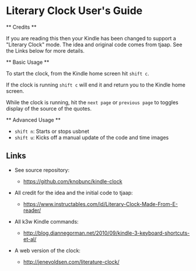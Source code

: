 # Literary Clock User's Guide

** Credits **

If you are reading this then your Kindle has been changed to support a
"Literary Clock" mode.  The idea and original code comes from tjaap.
See the Links below for more details.

** Basic Usage **

To start the clock, from the Kindle home screen hit `shift c`.

If the clock is running `shift c` will end it and return you to the Kindle home screen.

While the clock is running, hit the `next page` or `previous page` to
toggles display of the source of the quotes.

** Advanced Usage **

* `shift n`: Starts or stops usbnet
* `shift u`: Kicks off a manual update of the code and time images

## Links

* See source repository:
  * https://github.com/knobunc/kindle-clock

* All credit for the idea and the initial code to tjaap:
  * https://www.instructables.com/id/Literary-Clock-Made-From-E-reader/

* All k3w Kindle commands:
  * http://blog.diannegorman.net/2010/09/kindle-3-keyboard-shortcuts-et-al/

* A web version of the clock:
  * http://jenevoldsen.com/literature-clock/
